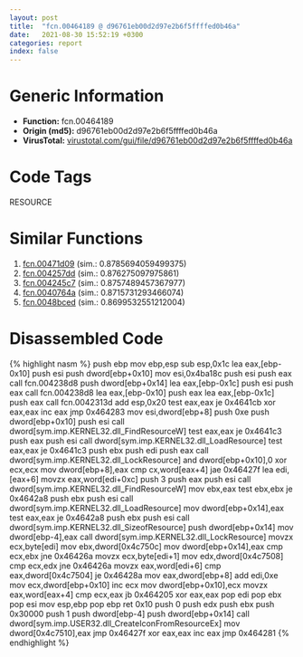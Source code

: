 ```yaml
---
layout: post
title:  "fcn.00464189 @ d96761eb00d2d97e2b6f5ffffed0b46a"
date:   2021-08-30 15:52:19 +0300
categories: report
index: false
---
```


# Generic Information
- **Function:** fcn.00464189
- **Origin (md5):** d96761eb00d2d97e2b6f5ffffed0b46a
- **VirusTotal:** [virustotal.com/gui/file/d96761eb00d2d97e2b6f5ffffed0b46a][virustotal_ref]

# Code Tags
<span class="tag" id="RESOURCE">RESOURCE</span>


# Similar Functions

1. [fcn.00471d09][similar_1_ref] (sim.: 0.8785694059499375)
2. [fcn.004257dd][similar_2_ref] (sim.: 0.876275097975861)
3. [fcn.004245c7][similar_3_ref] (sim.: 0.8757489457367977)
4. [fcn.0040764a][similar_4_ref] (sim.: 0.8715731293466074)
5. [fcn.0048bced][similar_5_ref] (sim.: 0.8699532551212004)


# Disassembled Code

{% highlight nasm %}
push ebp
mov ebp,esp
sub esp,0x1c
lea eax,[ebp-0x10]
push esi
push dword[ebp+0x10]
mov esi,0x4ba18c
push esi
push eax
call fcn.004238d8
push dword[ebp+0x14]
lea eax,[ebp-0x1c]
push esi
push eax
call fcn.004238d8
lea eax,[ebp-0x10]
push eax
lea eax,[ebp-0x1c]
push eax
call fcn.0042313d
add esp,0x20
test eax,eax
je 0x4641cb
xor eax,eax
inc eax
jmp 0x464283
mov esi,dword[ebp+8]
push 0xe
push dword[ebp+0x10]
push esi
call dword[sym.imp.KERNEL32.dll_FindResourceW]
test eax,eax
je 0x4641c3
push eax
push esi
call dword[sym.imp.KERNEL32.dll_LoadResource]
test eax,eax
je 0x4641c3
push ebx
push edi
push eax
call dword[sym.imp.KERNEL32.dll_LockResource]
and dword[ebp+0x10],0
xor ecx,ecx
mov dword[ebp+8],eax
cmp cx,word[eax+4]
jae 0x46427f
lea edi,[eax+6]
movzx eax,word[edi+0xc]
push 3
push eax
push esi
call dword[sym.imp.KERNEL32.dll_FindResourceW]
mov ebx,eax
test ebx,ebx
je 0x4642a8
push ebx
push esi
call dword[sym.imp.KERNEL32.dll_LoadResource]
mov dword[ebp+0x14],eax
test eax,eax
je 0x4642a8
push ebx
push esi
call dword[sym.imp.KERNEL32.dll_SizeofResource]
push dword[ebp+0x14]
mov dword[ebp-4],eax
call dword[sym.imp.KERNEL32.dll_LockResource]
movzx ecx,byte[edi]
mov ebx,dword[0x4c750c]
mov dword[ebp+0x14],eax
cmp ecx,ebx
jne 0x46426a
movzx ecx,byte[edi+1]
mov edx,dword[0x4c7508]
cmp ecx,edx
jne 0x46426a
movzx eax,word[edi+6]
cmp eax,dword[0x4c7504]
je 0x46428a
mov eax,dword[ebp+8]
add edi,0xe
mov ecx,dword[ebp+0x10]
inc ecx
mov dword[ebp+0x10],ecx
movzx eax,word[eax+4]
cmp ecx,eax
jb 0x464205
xor eax,eax
pop edi
pop ebx
pop esi
mov esp,ebp
pop ebp
ret 0x10
push 0
push edx
push ebx
push 0x30000
push 1
push dword[ebp-4]
push dword[ebp+0x14]
call dword[sym.imp.USER32.dll_CreateIconFromResourceEx]
mov dword[0x4c7510],eax
jmp 0x46427f
xor eax,eax
inc eax
jmp 0x464281
{% endhighlight %}


[similar_1_ref]: /report/fcn.00471d09@d96761eb00d2d97e2b6f5ffffed0b46a
[similar_2_ref]: /report/fcn.004257dd@805156a7be59534194996cc728d4bbeb
[similar_3_ref]: /report/fcn.004245c7@7b00dd8f2abf54a73bfb09681334ff78
[similar_4_ref]: /report/fcn.0040764a@470263fe7e7cc115b95cd041d643e3b5
[similar_5_ref]: /report/fcn.0048bced@d96761eb00d2d97e2b6f5ffffed0b46a
[virustotal_ref]: https://www.virustotal.com/gui/file/d96761eb00d2d97e2b6f5ffffed0b46a